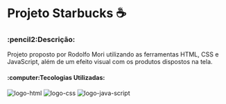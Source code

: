 <h1>Projeto Starbucks ☕</h1>
<h3>:pencil2:Descrição:</h3>
<p>Projeto proposto por Rodolfo Mori utilizando as ferramentas HTML, CSS e JavaScript, além de um efeito visual com os produtos dispostos na tela.</p>

<h4>:computer:Tecologias Utilizadas:</h4>
<img src="https://img.shields.io/badge/HTML5-E34F26?style=for-the-badge&logo=html5&logoColor=white" alt="logo-html"/>
<img src="https://img.shields.io/badge/CSS3-1572B6?style=for-the-badge&logo=css3&logoColor=white" alt="logo-css"/>
<img src="https://img.shields.io/badge/JavaScript-323330?style=for-the-badge&logo=javascript&logoColor=F7DF1E" alt="logo-java-script"/>
<br>
